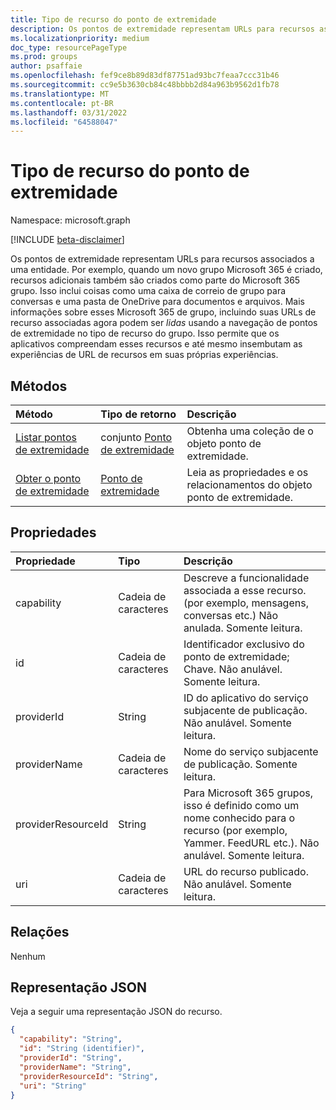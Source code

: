 ```yaml
---
title: Tipo de recurso do ponto de extremidade
description: Os pontos de extremidade representam URLs para recursos associados a uma entidade.
ms.localizationpriority: medium
doc_type: resourcePageType
ms.prod: groups
author: psaffaie
ms.openlocfilehash: fef9ce8b89d83df87751ad93bc7feaa7ccc31b46
ms.sourcegitcommit: cc9e5b3630cb84c48bbbb2d84a963b9562d1fb78
ms.translationtype: MT
ms.contentlocale: pt-BR
ms.lasthandoff: 03/31/2022
ms.locfileid: "64588047"
---
```

# <a name="endpoint-resource-type"></a>Tipo de recurso do ponto de extremidade

Namespace: microsoft.graph

[!INCLUDE [beta-disclaimer](../../includes/beta-disclaimer.md)]

Os pontos de extremidade representam URLs para recursos associados a uma entidade. Por exemplo, quando um novo grupo Microsoft 365 é criado, recursos adicionais também são criados como parte do Microsoft 365 grupo. Isso inclui coisas como uma caixa de correio de grupo para conversas e uma pasta de OneDrive para documentos e arquivos. Mais informações sobre esses Microsoft 365 de grupo, incluindo suas URLs de recurso associadas agora podem ser _lidas_ usando a navegação de pontos de extremidade no tipo de recurso do grupo. Isso permite que os aplicativos compreendam esses recursos e até mesmo insembutam as experiências de URL de recursos em suas próprias experiências.

## <a name="methods"></a>Métodos

| Método                                           | Tipo de retorno                        | Descrição                                              |
| :----------------------------------------------- | :--------------------------------- | :------------------------------------------------------- |
| [Listar pontos de extremidade](../api/group-list-endpoints.md) | conjunto [Ponto de extremidade](endpoint.md) | Obtenha uma coleção de o objeto ponto de extremidade.                       |
| [Obter o ponto de extremidade](../api/endpoint-get.md)           | [Ponto de extremidade](endpoint.md)            | Leia as propriedades e os relacionamentos do objeto ponto de extremidade. |

## <a name="properties"></a>Propriedades

| Propriedade           | Tipo   | Descrição                                                                                                                      |
| :----------------- | :----- | :------------------------------------------------------------------------------------------------------------------------------- |
| capability         | Cadeia de caracteres | Descreve a funcionalidade associada a esse recurso. (por exemplo, mensagens, conversas etc.) Não anulada. Somente leitura.    |
| id                 | Cadeia de caracteres | Identificador exclusivo do ponto de extremidade; Chave. Não anulável. Somente leitura.                                                                |
| providerId         | String | ID do aplicativo do serviço subjacente de publicação. Não anulável. Somente leitura.                                                    |
| providerName       | Cadeia de caracteres | Nome do serviço subjacente de publicação. Somente leitura.                                                                            |
| providerResourceId | String | Para Microsoft 365 grupos, isso é definido como um nome conhecido para o recurso (por exemplo, Yammer. FeedURL etc.). Não anulável. Somente leitura. |
| uri                | Cadeia de caracteres | URL do recurso publicado. Não anulável. Somente leitura.                                                                          |

## <a name="relationships"></a>Relações

Nenhum

## <a name="json-representation"></a>Representação JSON

Veja a seguir uma representação JSON do recurso.

<!-- {
  "blockType": "resource",
  "optionalProperties": [

  ],
  "@odata.type": "microsoft.graph.endpoint"
}-->

```json
{
  "capability": "String",
  "id": "String (identifier)",
  "providerId": "String",
  "providerName": "String",
  "providerResourceId": "String",
  "uri": "String"
}
```

<!-- uuid: 8fcb5dbc-d5aa-4681-8e31-b001d5168d79
2015-10-25 14:57:30 UTC -->
<!--
{
  "type": "#page.annotation",
  "description": "Endpoint resource",
  "keywords": "",
  "section": "documentation",
  "tocPath": "",
  "suppressions": []
}
-->
